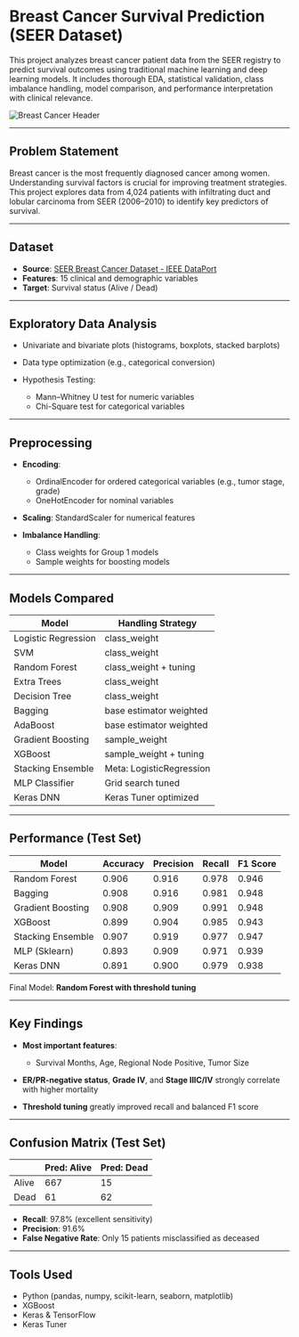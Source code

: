 # Breast Cancer Survival Prediction (SEER Dataset)

This project analyzes breast cancer patient data from the SEER registry to predict survival outcomes using traditional machine learning and deep learning models. It includes thorough EDA, statistical validation, class imbalance handling, model comparison, and performance interpretation with clinical relevance.

![Breast Cancer Header](https://www.sysmex.co.uk/fileadmin/_processed_/a/9/csm_LifeScience_StageImage_BreastCancer_1500x600-01_2498abd1e0.jpg)

---

## Problem Statement

Breast cancer is the most frequently diagnosed cancer among women. Understanding survival factors is crucial for improving treatment strategies. This project explores data from 4,024 patients with infiltrating duct and lobular carcinoma from SEER (2006–2010) to identify key predictors of survival.

---

## Dataset

* **Source**: [SEER Breast Cancer Dataset - IEEE DataPort](https://ieee-dataport.org/open-access/seer-breast-cancer-data)
* **Features**: 15 clinical and demographic variables
* **Target**: Survival status (Alive / Dead)

---

## Exploratory Data Analysis

* Univariate and bivariate plots (histograms, boxplots, stacked barplots)
* Data type optimization (e.g., categorical conversion)
* Hypothesis Testing:

  * Mann–Whitney U test for numeric variables
  * Chi-Square test for categorical variables

---

## Preprocessing

* **Encoding**:

  * OrdinalEncoder for ordered categorical variables (e.g., tumor stage, grade)
  * OneHotEncoder for nominal variables
* **Scaling**: StandardScaler for numerical features
* **Imbalance Handling**:

  * Class weights for Group 1 models
  * Sample weights for boosting models

---

## Models Compared

| Model               | Handling Strategy        |
| ------------------- | ------------------------ |
| Logistic Regression | class\_weight            |
| SVM                 | class\_weight            |
| Random Forest       | class\_weight + tuning   |
| Extra Trees         | class\_weight            |
| Decision Tree       | class\_weight            |
| Bagging             | base estimator weighted  |
| AdaBoost            | base estimator weighted  |
| Gradient Boosting   | sample\_weight           |
| XGBoost             | sample\_weight + tuning  |
| Stacking Ensemble   | Meta: LogisticRegression |
| MLP Classifier      | Grid search tuned        |
| Keras DNN           | Keras Tuner optimized    |

---

## Performance (Test Set)

| Model             | Accuracy | Precision | Recall | F1 Score |
| ----------------- | -------- | --------- | ------ | -------- |
| Random Forest     | 0.906    | 0.916     | 0.978  | 0.946    |
| Bagging           | 0.908    | 0.916     | 0.981  | 0.948    |
| Gradient Boosting | 0.908    | 0.909     | 0.991  | 0.948    |
| XGBoost           | 0.899    | 0.904     | 0.985  | 0.943    |
| Stacking Ensemble | 0.907    | 0.919     | 0.977  | 0.947    |
| MLP (Sklearn)     | 0.893    | 0.909     | 0.971  | 0.939    |
| Keras DNN         | 0.891    | 0.900     | 0.979  | 0.938    |

Final Model: **Random Forest with threshold tuning**

---

## Key Findings

* **Most important features**:

  * Survival Months, Age, Regional Node Positive, Tumor Size
* **ER/PR-negative status**, **Grade IV**, and **Stage IIIC/IV** strongly correlate with higher mortality
* **Threshold tuning** greatly improved recall and balanced F1 score

---

## Confusion Matrix (Test Set)

|       | Pred: Alive | Pred: Dead |
| ----- | ----------- | ---------- |
| Alive | 667         | 15         |
| Dead  | 61          | 62         |

* **Recall**: 97.8% (excellent sensitivity)
* **Precision**: 91.6%
* **False Negative Rate**: Only 15 patients misclassified as deceased

---

## Tools Used

* Python (pandas, numpy, scikit-learn, seaborn, matplotlib)
* XGBoost
* Keras & TensorFlow
* Keras Tuner
